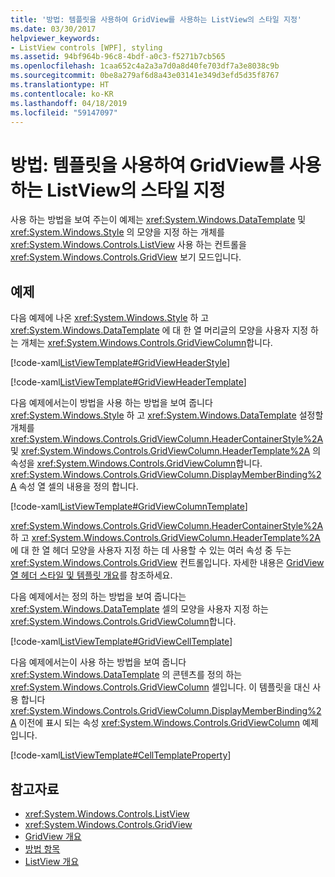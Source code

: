 ```yaml
---
title: '방법: 템플릿을 사용하여 GridView를 사용하는 ListView의 스타일 지정'
ms.date: 03/30/2017
helpviewer_keywords:
- ListView controls [WPF], styling
ms.assetid: 94bf964b-96c8-4bdf-a0c3-f5271b7cb565
ms.openlocfilehash: 1caa652c4a2a3a7d0a8d40fe703df7a3e8038c9b
ms.sourcegitcommit: 0be8a279af6d8a43e03141e349d3efd5d35f8767
ms.translationtype: HT
ms.contentlocale: ko-KR
ms.lasthandoff: 04/18/2019
ms.locfileid: "59147097"
---
```

# <a name="how-to-use-templates-to-style-a-listview-that-uses-gridview"></a>방법: 템플릿을 사용하여 GridView를 사용하는 ListView의 스타일 지정
사용 하는 방법을 보여 주는이 예제는 <xref:System.Windows.DataTemplate> 및 <xref:System.Windows.Style> 의 모양을 지정 하는 개체를 <xref:System.Windows.Controls.ListView> 사용 하는 컨트롤을 <xref:System.Windows.Controls.GridView> 보기 모드입니다.  
  
## <a name="example"></a>예제  
 다음 예제에 나온 <xref:System.Windows.Style> 하 고 <xref:System.Windows.DataTemplate> 에 대 한 열 머리글의 모양을 사용자 지정 하는 개체는 <xref:System.Windows.Controls.GridViewColumn>합니다.  
  
 [!code-xaml[ListViewTemplate#GridViewHeaderStyle](~/samples/snippets/csharp/VS_Snippets_Wpf/ListViewTemplate/CS/window1.xaml#gridviewheaderstyle)]  
  
 [!code-xaml[ListViewTemplate#GridViewHeaderTemplate](~/samples/snippets/csharp/VS_Snippets_Wpf/ListViewTemplate/CS/window1.xaml#gridviewheadertemplate)]  
  
 다음 예제에서는이 방법을 사용 하는 방법을 보여 줍니다 <xref:System.Windows.Style> 하 고 <xref:System.Windows.DataTemplate> 설정할 개체를 <xref:System.Windows.Controls.GridViewColumn.HeaderContainerStyle%2A> 및 <xref:System.Windows.Controls.GridViewColumn.HeaderTemplate%2A> 의 속성을 <xref:System.Windows.Controls.GridViewColumn>합니다. <xref:System.Windows.Controls.GridViewColumn.DisplayMemberBinding%2A> 속성 열 셀의 내용을 정의 합니다.  
  
 [!code-xaml[ListViewTemplate#GridViewColumnTemplate](~/samples/snippets/csharp/VS_Snippets_Wpf/ListViewTemplate/CS/window1.xaml#gridviewcolumntemplate)]  
  
 <xref:System.Windows.Controls.GridViewColumn.HeaderContainerStyle%2A> 하 고 <xref:System.Windows.Controls.GridViewColumn.HeaderTemplate%2A> 에 대 한 열 헤더 모양을 사용자 지정 하는 데 사용할 수 있는 여러 속성 중 두는 <xref:System.Windows.Controls.GridView> 컨트롤입니다. 자세한 내용은 [GridView 열 헤더 스타일 및 템플릿 개요](gridview-column-header-styles-and-templates-overview.md)를 참조하세요.  
  
 다음 예제에서는 정의 하는 방법을 보여 줍니다는 <xref:System.Windows.DataTemplate> 셀의 모양을 사용자 지정 하는 <xref:System.Windows.Controls.GridViewColumn>합니다.  
  
 [!code-xaml[ListViewTemplate#GridViewCellTemplate](~/samples/snippets/csharp/VS_Snippets_Wpf/ListViewTemplate/CS/window1.xaml#gridviewcelltemplate)]  
  
 다음 예제에서는이 사용 하는 방법을 보여 줍니다 <xref:System.Windows.DataTemplate> 의 콘텐츠를 정의 하는 <xref:System.Windows.Controls.GridViewColumn> 셀입니다. 이 템플릿을 대신 사용 합니다 <xref:System.Windows.Controls.GridViewColumn.DisplayMemberBinding%2A> 이전에 표시 되는 속성 <xref:System.Windows.Controls.GridViewColumn> 예제입니다.  
  
 [!code-xaml[ListViewTemplate#CellTemplateProperty](~/samples/snippets/csharp/VS_Snippets_Wpf/ListViewTemplate/CS/window1.xaml#celltemplateproperty)]  
  
## <a name="see-also"></a>참고자료

- <xref:System.Windows.Controls.ListView>
- <xref:System.Windows.Controls.GridView>
- [GridView 개요](gridview-overview.md)
- [방법 항목](listview-how-to-topics.md)
- [ListView 개요](listview-overview.md)
